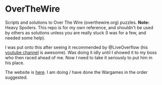 # OverTheWire

Scripts and solutions to Over The Wire (overthewire.org) puzzles. **Note:** Heavy Spoilers. This repo is for my own reference, and shouldn't be used by others as solutions unless you are really stuck (I was for a few, and needed some help).

I was put onto this after seeing it recommended by @LiveOverflow (his [youtube channel](https://www.youtube.com/channel/UClcE-kVhqyiHCcjYwcpfj9w) is awesome). Was doing it idly until I showed it to my boss who then raced ahead of me. Now *I* need to take it seriously to put him in his place.

The website is [here](http://overthewire.org/wargames/). I am doing / have done the Wargames in the order suggested.
